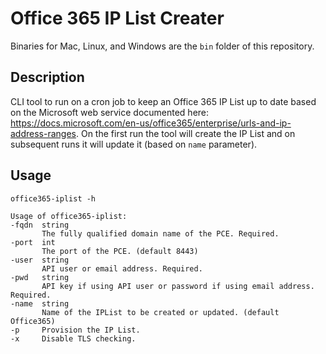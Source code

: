 # Office 365 IP List Creater
Binaries for Mac, Linux, and Windows are the `bin` folder of this repository.

## Description
CLI tool to run on a cron job to keep an Office 365 IP List up to date based on the Microsoft web service documented here: https://docs.microsoft.com/en-us/office365/enterprise/urls-and-ip-address-ranges.
On the first run the tool will create the IP List and on subsequent runs it will update it (based on `name` parameter).

## Usage
`office365-iplist -h`

```
Usage of office365-iplist:
-fqdn  string
       The fully qualified domain name of the PCE. Required.
-port  int
       The port of the PCE. (default 8443)
-user  string
       API user or email address. Required.
-pwd   string
       API key if using API user or password if using email address. Required.
-name  string
       Name of the IPList to be created or updated. (default Office365)
-p     Provision the IP List.
-x     Disable TLS checking.
```
